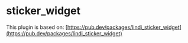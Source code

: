 # sticker_widget

This plugin is based on: [https://pub.dev/packages/lindi_sticker_widget](https://pub.dev/packages/lindi_sticker_widget)
